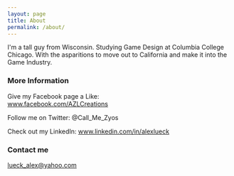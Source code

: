 ```yaml
---
layout: page
title: About
permalink: /about/
---
```


I'm a tall guy from Wisconsin. Studying Game Design at Columbia College Chicago. With the asparitions to move out to California and make it into the Game Industry.

### More Information
Give my Facebook page a Like:             
www.facebook.com/AZLCreations

Follow me on Twitter:
@Call_Me_Zyos

Check out my LinkedIn:
www.linkedin.com/in/alexlueck

### Contact me

[lueck_alex@yahoo.com](mailto:email@domain.com)
